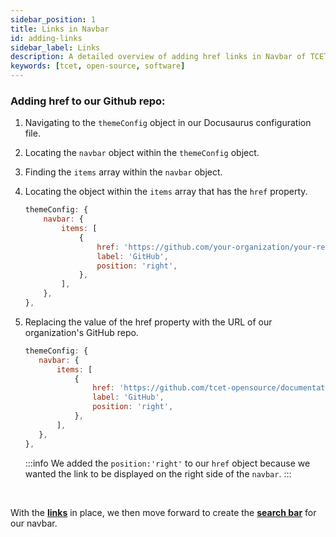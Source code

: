 ```yaml
---
sidebar_position: 1
title: Links in Navbar
id: adding-links
sidebar_label: Links
description: A detailed overview of adding href links in Navbar of TCET Open Source Website
keywords: [tcet, open-source, software]
---
```


### Adding href to our Github repo:

1. Navigating to the `themeConfig` object in our Docusaurus configuration file.

2. Locating the `navbar` object within the `themeConfig` object.

3. Finding the `items` array within the `navbar` object.

4. Locating the object within the `items` array that has the `href` property.

    ```js title="docusaurus.config.js" {5-7} showLineNumbers
    themeConfig: {
        navbar: {
            items: [
                {
                    href: 'https://github.com/your-organization/your-repo',
                    label: 'GitHub',
                    position: 'right',
                },
            ],
        },
    },

5. Replacing the value of the href property with the URL of our organization's GitHub repo.

     ```js title="docusaurus.config.js" {5-7} showLineNumbers
    themeConfig: {
        navbar: {
            items: [
                {
                    href: 'https://github.com/tcet-opensource/documentation',
                    label: 'GitHub',
                    position: 'right',
                },
            ],
        },
    },
    ```

    :::info 
    We added the `position:'right'` to our `href` object because we wanted the link to be displayed on the right side of the `navbar`.
    :::

<br />

With the [**links**](adding-links) in place, we then move forward to create the [**search bar**](search-bar) for our navbar.